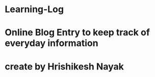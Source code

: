 # Learning-Log 
# Online Blog Entry to keep track of everyday information
# create by Hrishikesh Nayak
